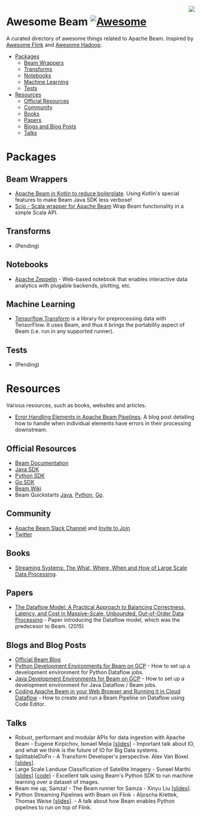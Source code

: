 [<img src="https://beam.apache.org/images/logos/full-color/name-right/beam-logo-full-color-name-right-500.png" align="right">](https://beam.apache.org/)


# Awesome Beam [![Awesome](https://cdn.rawgit.com/sindresorhus/awesome/d7305f38d29fed78fa85652e3a63e154dd8e8829/media/badge.svg)](https://github.com/sindresorhus/awesome)

A curated directory of awesome things related to Apache Beam. Inspired by [Awesome Flink](https://github.com/wuchong/awesome-flink) and [Awesome Hadoop](https://github.com/youngwookim/awesome-hadoop).

- [Packages](#packages)
  - [Beam Wrappers](#beam-wrappers)
  - [Transforms](#transforms)
  - [Notebooks](#notebooks)
  - [Machine Learning](#machine-learning)
  - [Tests](#Tests)
- [Resources](#resources)
    - [Official Resources](#official-resources)
    - [Community](#community)
    - [Books](#books)
    - [Papers](#papers)
    - [Blogs and Blog Posts](#blogs-and-blog-posts)
    - [Talks](#talks)

# Packages

## Beam Wrappers
- [Apache Beam in Kotlin to reduce boilerplate](https://blog.papercut.com/apache-beam-in-kotlin-to-reduce-the-boilerplate-code/). Using Kotlin's special features to make Beam Java SDK less verbose!
- [Scio - Scala wrapper for Apache Beam](https://github.com/spotify/scio) Wrap Beam functionality in a simple Scala API.

## Transforms
- (Pending)

## Notebooks
- [Apache Zeppelin](http://zeppelin.apache.org/) - Web-based notebook that enables interactive data analytics with plugable backends, plotting, etc.

## Machine Learning

- [Tensorflow Transform](https://www.tensorflow.org/tfx/transform/) is a library for preprocessing data with TensorFlow. It uses Beam, and thus it brings the portability aspect of Beam (i.e. run in any supported runner).

## Tests
- (Pending)

# Resources
Various resources, such as books, websites and articles.

- [Error Handling Elements in Apache Beam Pipelines](https://medium.com/@vallerylancey/error-handling-elements-in-apache-beam-pipelines-fffdea91af2a). A blog post detailing how to handle when individual elements have errors in their processing downstream.

## Official Resources

- [Beam Documentation](https://beam.apache.org/documentation/)
 - [Java SDK](https://beam.apache.org/documentation/sdks/java/)
 - [Python SDK](https://beam.apache.org/documentation/sdks/python/)
 - [Go SDK](https://beam.apache.org/documentation/sdks/go/)
- [Beam Wiki](https://cwiki.apache.org/confluence/display/BEAM)
- Beam Quickstarts [Java](https://beam.apache.org/get-started/quickstart-java/), [Python](https://beam.apache.org/get-started/quickstart-py/), [Go](https://beam.apache.org/get-started/quickstart-go/).

## Community

- [Apache Beam Slack Channel](https://the-asf.slack.com/messages/beam) and [Invite to Join](http://s.apache.org/slack-invite)
- [Twitter](https://twitter.com/ApacheBeam)

## Books

- [Streaming Systems: The What, Where, When and How of Large Scale Data Processing](http://streamingbook.net/).

## Papers

- [The Dataflow Model: A Practical Approach to Balancing Correctness, Latency, and Cost in Massive-Scale, Unbounded, Out-of-Order Data Processing](http://people.csail.mit.edu/matei/courses/2015/6.S897/readings/google-dataflow.pdf) - Paper introducing the Dataflow model, which was the predecesor to Beam. (2015)

## Blogs and Blog Posts

- [Official Beam Blog](http://beam.apache.org/blog/)
- [Python Development Environments for Beam on GCP](https://medium.com/google-cloud/python-development-environments-for-apache-beam-on-google-cloud-platform-b6f276b344df) - How to set up a development environment for Python Dataflow jobs.
- [Java Development Environments for Beam on GCP](https://medium.com/google-cloud/setting-up-a-java-development-environment-for-apache-beam-on-google-cloud-platform-ec0c6c9fbb39) - How to set up a development environment for Java Dataflow / Beam jobs.
- [Coding Apache Beam in your Web Browser and Running it in Cloud Dataflow](https://medium.com/google-cloud/coding-apache-beam-in-your-web-browser-and-running-it-in-cloud-dataflow-c41c275d42c8) - How to create and run a Beam Pipeline on Dataflow using Code Editor.
## Talks

- Robust, performant and modular APIs for  data ingestion with Apache Beam - Eugene Kirpichov, Ismael Mejia [[slides](https://docs.google.com/presentation/d/1Ei4T39zS2rNDPjUG-vlEqaqjwG9kMbq_b3S7EsRGj04/edit#slide=id.g41f7bcddd4_0_6)] - Important talk about IO, and what we think is the future of IO for Big Data systems.
- SplittableDoFn - A Transform Developer's perspective. Alex Van Boxel. [[slides](https://docs.google.com/presentation/d/1dSc6oKh5pZItQPB_QiUyEoLT2TebMnj-pmdGipkVFPk/edit#slide=id.g3f64cc4601_2_46)].
- Large Scale Landuse Classification of Satellite Imagery - Suneel Marthi [[slides](https://smarthi.github.io/BBuzz18-Satellite-image-classification-for-landuse/)] [[code](https://github.com/smarthi/satellite-images)] - Excellent talk using Beam's Python SDK to run machine learning over a dataset of images.
- Beam me up, Samza! - The Beam runner for Samza - Xinyu Liu [[slides](https://www.slideshare.net/XinyuLiu11/beam-me-up-samza)].
- Python Streaming Pipelines with Beam on Flink - Aljoscha Krettek, Thomas Weise [[slides](https://docs.google.com/presentation/d/1RUq9dFgu21DhuxVkLu1AewJTHAxMhO1EeBeWFXMAKKg/edit#slide=id.g119cd57211_0_16)]. - A talk about how Beam enables Python pipelines to run on top of Flink.
